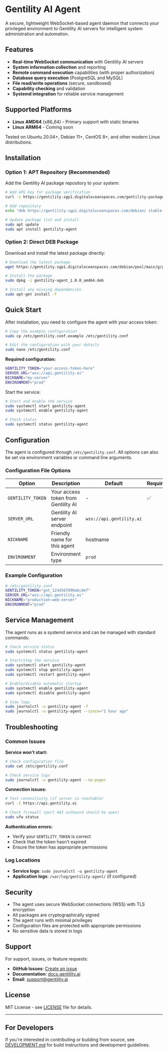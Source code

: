# Gentility AI Agent

A secure, lightweight WebSocket-based agent daemon that connects your privileged environment to Gentility AI servers for intelligent system administration and automation.

## Features

- **Real-time WebSocket communication** with Gentility AI servers
- **System information collection** and reporting
- **Remote command execution** capabilities (with proper authorization)
- **Database query execution** (PostgreSQL and MySQL)
- **File read/write operations** (secure, sandboxed)
- **Capability checking** and validation
- **Systemd integration** for reliable service management

## Supported Platforms

- **Linux AMD64** (x86_64) - Primary support with static binaries
- **Linux ARM64** - Coming soon

Tested on Ubuntu 20.04+, Debian 11+, CentOS 8+, and other modern Linux distributions.

## Installation

### Option 1: APT Repository (Recommended)

Add the Gentility AI package repository to your system:

```bash
# Add GPG key for package verification
curl -s https://gentility.sgp1.digitaloceanspaces.com/gentility-packages.gpg | sudo apt-key add -

# Add repository
echo "deb https://gentility.sgp1.digitaloceanspaces.com/debian/ stable main" | sudo tee /etc/apt/sources.list.d/gentility.list

# Update package list and install
sudo apt update
sudo apt install gentility-agent
```

### Option 2: Direct DEB Package

Download and install the latest package directly:

```bash
# Download the latest package
wget https://gentility.sgp1.digitaloceanspaces.com/debian/pool/main/g/gentility-agent/gentility-agent_1.0.0_amd64.deb

# Install the package
sudo dpkg -i gentility-agent_1.0.0_amd64.deb

# Install any missing dependencies
sudo apt-get install -f
```

## Quick Start

After installation, you need to configure the agent with your access token:

```bash
# Copy the example configuration
sudo cp /etc/gentility.conf.example /etc/gentility.conf

# Edit the configuration with your details
sudo nano /etc/gentility.conf
```

**Required configuration:**
```bash
GENTILITY_TOKEN="your-access-token-here"
SERVER_URL="wss://api.gentility.ai"
NICKNAME="my-server"
ENVIRONMENT="prod"
```

Start the service:
```bash
# Start and enable the service
sudo systemctl start gentility-agent
sudo systemctl enable gentility-agent

# Check status
sudo systemctl status gentility-agent
```

## Configuration

The agent is configured through `/etc/gentility.conf`. All options can also be set via environment variables or command line arguments.

### Configuration File Options

| Option | Description | Default | Required |
|--------|-------------|---------|----------|
| `GENTILITY_TOKEN` | Your access token from Gentility AI | - | ✅ |
| `SERVER_URL` | Gentility AI server endpoint | `wss://api.gentility.ai` | |
| `NICKNAME` | Friendly name for this agent | hostname | |
| `ENVIRONMENT` | Environment type | `prod` | |

### Example Configuration

```bash
# /etc/gentility.conf
GENTILITY_TOKEN="gnt_1234567890abcdef"
SERVER_URL="wss://api.gentility.ai"
NICKNAME="production-web-server"
ENVIRONMENT="prod"
```

## Service Management

The agent runs as a systemd service and can be managed with standard commands:

```bash
# Check service status
sudo systemctl status gentility-agent

# Start/stop the service
sudo systemctl start gentility-agent
sudo systemctl stop gentility-agent
sudo systemctl restart gentility-agent

# Enable/disable automatic startup
sudo systemctl enable gentility-agent
sudo systemctl disable gentility-agent

# View logs
sudo journalctl -u gentility-agent -f
sudo journalctl -u gentility-agent --since="1 hour ago"
```

## Troubleshooting

### Common Issues

**Service won't start:**
```bash
# Check configuration file
sudo cat /etc/gentility.conf

# Check service logs
sudo journalctl -u gentility-agent --no-pager
```

**Connection issues:**
```bash
# Test connectivity (if server is reachable)
curl -I https://api.gentility.ai

# Check firewall (port 443 outbound should be open)
sudo ufw status
```

**Authentication errors:**
- Verify your `GENTILITY_TOKEN` is correct
- Check that the token hasn't expired
- Ensure the token has appropriate permissions

### Log Locations

- **Service logs**: `sudo journalctl -u gentility-agent`
- **Application logs**: `/var/log/gentility-agent/` (if configured)

## Security

- The agent uses secure WebSocket connections (WSS) with TLS encryption
- All packages are cryptographically signed
- The agent runs with minimal privileges
- Configuration files are protected with appropriate permissions
- No sensitive data is stored in logs

## Support

For support, issues, or feature requests:

- **GitHub Issues**: [Create an issue](https://github.com/gentility-ai/gentility-agent/issues)
- **Documentation**: [docs.gentility.ai](https://docs.gentility.ai)
- **Email**: support@gentility.ai

## License

MIT License - see [LICENSE](LICENSE) file for details.

---

## For Developers

If you're interested in contributing or building from source, see [DEVELOPMENT.md](DEVELOPMENT.md) for build instructions and development guidelines.
